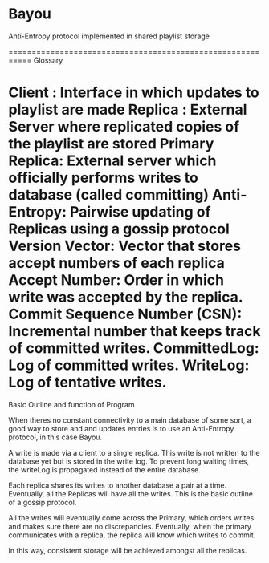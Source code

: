 Bayou
=====

Anti-Entropy protocol implemented in shared playlist storage

===========================================================
Glossary

Client : Interface in which updates to playlist are made
Replica : External Server where replicated copies of the playlist are stored
Primary Replica: External server which officially performs writes to database (called committing)
Anti-Entropy: Pairwise updating of Replicas using a gossip protocol
Version Vector: Vector that stores accept numbers of each replica
Accept Number: Order in which write was accepted by the replica.
Commit Sequence Number (CSN): Incremental number that keeps track of committed writes.
CommittedLog: Log of committed writes.
WriteLog: Log of tentative writes.
=============================================================

Basic Outline and function of Program

When theres no constant connectivity to a main database of some sort, a good way to store and and updates 
entries is to use an Anti-Entropy protocol, in this case Bayou.

A write is made via a client to a single replica. This write is not written to the database yet but is stored in the write log.
To prevent long waiting times, the writeLog is propagated instead of the entire database.

Each replica shares its writes to another database a pair at a time.
Eventually, all the Replicas will have all the writes. This is the basic outline of a gossip protocol.

All the writes will eventually come across the Primary, which orders writes and makes sure there are no discrepancies.
Eventually, when the primary communicates with a replica, the replica will know which writes to commit.

In this way, consistent storage will be achieved amongst all the replicas.
